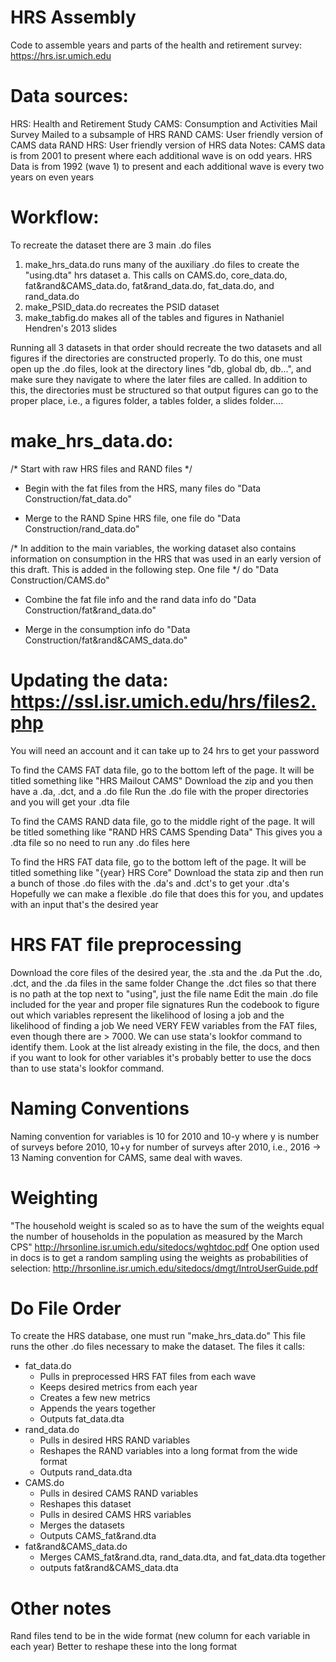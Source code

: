 # HRS Assembly
Code to assemble years and parts of the health and retirement survey:
https://hrs.isr.umich.edu

# Data sources:
HRS: Health and Retirement Study
CAMS: Consumption and Activities Mail Survey
	Mailed to a subsample of HRS
RAND CAMS: User friendly version of CAMS data
RAND HRS: User friendly version of HRS data
Notes: CAMS data is from 2001 to present where each additional wave is on odd years. HRS Data is from 1992 (wave 1) to present and each additional wave is every two years on even years

# Workflow:
To recreate the dataset there are 3 main .do files

1. make_hrs_data.do runs many of the auxiliary .do files to create the "using.dta" hrs dataset
	a. This calls on CAMS.do, core_data.do, fat&rand&CAMS_data.do, fat&rand_data.do, fat_data.do, and rand_data.do
2. make_PSID_data.do recreates the PSID dataset
3. make_tabfig.do makes all of the tables and figures in Nathaniel Hendren's 2013 slides

Running all 3 datasets in that order should recreate the two datasets and all figures if the directories are constructed properly. To do this, one must open up the .do files, look at the directory lines "db, global db, db...", and make sure they navigate to where the later files are called. In addition to this, the directories must be structured so that output figures can go to the proper place, i.e., a figures folder, a tables folder, a slides folder....

# make_hrs_data.do:

/* Start with raw HRS files and RAND files */
* Begin with the fat files from the HRS, many files
do "Data Construction/fat_data.do"

* Merge to the RAND Spine HRS file, one file
do "Data Construction/rand_data.do"

/* In addition to the main variables,
the working dataset also contains information on consumption
in the HRS that was used in an early version of this draft.
This is added in the following step. One file */
do "Data Construction/CAMS.do"

* Combine the fat file info and the rand data info
do "Data Construction/fat&rand_data.do"

* Merge in the consumption info
do "Data Construction/fat&rand&CAMS_data.do"


# Updating the data: https://ssl.isr.umich.edu/hrs/files2.php
You will need an account and it can take up to 24 hrs to get your password

To find the CAMS FAT data file, go to the bottom left of the page. It will be titled something like "HRS Mailout CAMS"
Download the zip and you then have a .da, .dct, and a .do file
Run the .do file with the proper directories and you will get your .dta file

To find the CAMS RAND data file, go to the middle right of the page. It will be titled something like "RAND HRS CAMS Spending Data"
This gives you a .dta file so no need to run any .do files here

To find the HRS FAT data file, go to the bottom left of the page. It will be titled something like "{year} HRS Core"
Download the stata zip and then run a bunch of those .do files with the .da's and .dct's to get your .dta's
Hopefully we can make a flexible .do file that does this for you, and updates with an input that's the desired year


# HRS FAT file preprocessing
Download the core files of the desired year, the .sta and the .da
Put the .do, .dct, and the .da files in the same folder
Change the .dct files so that there is no path at the top next to "using", just the file  name
Edit the main .do file included for the year and proper file signatures
Run the codebook to figure out which variables represent the likelihood of losing a job and the likelihood of finding a job
We need VERY FEW variables from the FAT files, even though there are > 7000. We can use stata's lookfor command to identify them. Look at the list already existing in the file, the docs, and then if you want to look for other variables it's probably better to use the docs than to use stata's lookfor command.


# Naming Conventions
Naming convention for variables is 10 for 2010 and 10-y where y is number of surveys before 2010, 10+y for number of surveys after 2010, i.e., 2016 -> 13
Naming convention for CAMS, same deal with waves. 

# Weighting
"The household weight is scaled so as to have the sum of the weights equal the number of households in the population as measured by the March CPS" http://hrsonline.isr.umich.edu/sitedocs/wghtdoc.pdf
One option used in docs is to get a random sampling using the weights as probabilities of selection: http://hrsonline.isr.umich.edu/sitedocs/dmgt/IntroUserGuide.pdf

# Do File Order
To create the HRS database, one must run "make_hrs_data.do"
This file runs the other .do files necessary to make the dataset. The files it calls:
* fat_data.do
	* Pulls in preprocessed HRS FAT files from each wave
	* Keeps desired metrics from each year
	* Creates a few new metrics
	* Appends the years together
	* Outputs fat_data.dta
* rand_data.do
	* Pulls in desired HRS RAND variables
	* Reshapes the RAND variables into a long format from the wide format
	* Outputs rand_data.dta
* CAMS.do
	* Pulls in desired CAMS RAND variables
	* Reshapes this dataset
	* Pulls in desired CAMS HRS variables
	* Merges the datasets
	* Outputs CAMS_fat&rand.dta
* fat&rand&CAMS_data.do
	* Merges CAMS_fat&rand.dta, rand_data.dta, and fat_data.dta together
	* outputs fat&rand&CAMS_data.dta

# Other notes
Rand files tend to be in the wide format (new column for each variable in each year)
Better to reshape these into the long format



